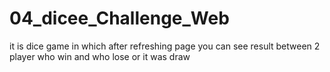 # 04_dicee_Challenge_Web
it is dice game in which after refreshing page you can see result between 2 player who win and who lose or it was draw

